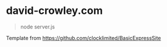 # david-crowley.com

> node server.js

Template from https://github.com/clocklimited/BasicExpressSite